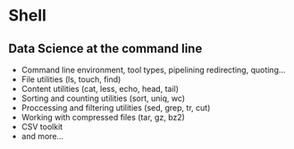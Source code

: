# Shell
## Data Science at the command line
- Command line environment, tool types, pipelining redirecting, quoting...
- File utilities (ls, touch, find)
- Content utilities (cat, less, echo, head, tail)
- Sorting and counting utilities (sort, uniq, wc)
- Proccessing and filtering utilities (sed, grep, tr, cut)
- Working with compressed files (tar, gz, bz2)
- CSV toolkit
- and more...
